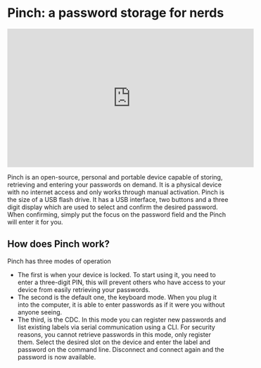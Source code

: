 # Pinch: a password storage for nerds

<iframe width="560" height="315" src="https://www.youtube.com/embed/X7CdZzqYkFY" title="Pinch promo video" frameborder="0" allow="accelerometer; autoplay; clipboard-write; encrypted-media; gyroscope; picture-in-picture; web-share" allowfullscreen></iframe>


Pinch is an open-source, personal and portable device capable of storing, retrieving and entering your passwords on demand. It is a physical device with no internet access and only works through manual activation.
Pinch is the size of a USB flash drive. It has a USB interface, two buttons and a three digit display which are used to select and confirm the desired password. When confirming, simply put the focus on the password field and the Pinch will enter it for you.


## How does Pinch work?
Pinch has three modes of operation
- The first is when your device is locked. To start using it, you need to enter a three-digit PIN, this will prevent others who have access to your device from easily retrieving your passwords.
- The second is the default one, the keyboard mode. When you plug it into the computer, it is able to enter passwords as if it were you without anyone seeing.
- The third, is the CDC. In this mode you can register new passwords and list existing labels via serial communication using a CLI. For security reasons, you cannot retrieve passwords in this mode, only register them. Select the desired slot on the device and enter the label and password on the command line. Disconnect and connect again and the password is now available.
